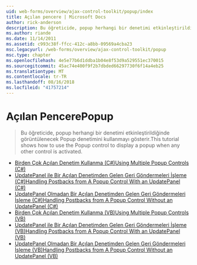 ```yaml
---
uid: web-forms/overview/ajax-control-toolkit/popup/index
title: Açılan pencere | Microsoft Docs
author: rick-anderson
description: Bu öğreticide, popup herhangi bir denetimi etkinleştirildiğinde görüntülenecek Popup denetimini kullanmayı gösterir.
ms.author: riande
ms.date: 11/14/2011
ms.assetid: c993c38f-ffcc-412c-a8bb-09569a4cba23
msc.legacyurl: /web-forms/overview/ajax-control-toolkit/popup
msc.type: chapter
ms.openlocfilehash: 4e5e77b6d1ddba1b04e8f53d9a529551ec370015
ms.sourcegitcommit: 45ac74e400f9f2b7dbded66297730f6f14a4eb25
ms.translationtype: MT
ms.contentlocale: tr-TR
ms.lasthandoff: 08/16/2018
ms.locfileid: "41757214"
---
```

<a name="popup"></a><span data-ttu-id="dc0d0-103">Açılan Pencere</span><span class="sxs-lookup"><span data-stu-id="dc0d0-103">Popup</span></span>
====================
> <span data-ttu-id="dc0d0-104">Bu öğreticide, popup herhangi bir denetimi etkinleştirildiğinde görüntülenecek Popup denetimini kullanmayı gösterir.</span><span class="sxs-lookup"><span data-stu-id="dc0d0-104">This tutorial shows how to use the Popup control to display a popup when any other control is activated.</span></span>


- [<span data-ttu-id="dc0d0-105">Birden Çok Açılan Denetim Kullanma (C#)</span><span class="sxs-lookup"><span data-stu-id="dc0d0-105">Using Multiple Popup Controls (C#)</span></span>](using-multiple-popup-controls-cs.md)
- [<span data-ttu-id="dc0d0-106">UpdatePanel ile Bir Açılan Denetimden Gelen Geri Göndermeleri İşleme (C#)</span><span class="sxs-lookup"><span data-stu-id="dc0d0-106">Handling Postbacks from A Popup Control With an UpdatePanel (C#)</span></span>](handling-postbacks-from-a-popup-control-with-an-updatepanel-cs.md)
- [<span data-ttu-id="dc0d0-107">UpdatePanel Olmadan Bir Açılan Denetimden Gelen Geri Göndermeleri İşleme (C#)</span><span class="sxs-lookup"><span data-stu-id="dc0d0-107">Handling Postbacks from A Popup Control Without an UpdatePanel (C#)</span></span>](handling-postbacks-from-a-popup-control-without-an-updatepanel-cs.md)
- [<span data-ttu-id="dc0d0-108">Birden Çok Açılan Denetim Kullanma (VB)</span><span class="sxs-lookup"><span data-stu-id="dc0d0-108">Using Multiple Popup Controls (VB)</span></span>](using-multiple-popup-controls-vb.md)
- [<span data-ttu-id="dc0d0-109">UpdatePanel ile Bir Açılan Denetimden Gelen Geri Göndermeleri İşleme (VB)</span><span class="sxs-lookup"><span data-stu-id="dc0d0-109">Handling Postbacks from A Popup Control With an UpdatePanel (VB)</span></span>](handling-postbacks-from-a-popup-control-with-an-updatepanel-vb.md)
- [<span data-ttu-id="dc0d0-110">UpdatePanel Olmadan Bir Açılan Denetimden Gelen Geri Göndermeleri İşleme (VB)</span><span class="sxs-lookup"><span data-stu-id="dc0d0-110">Handling Postbacks from A Popup Control Without an UpdatePanel (VB)</span></span>](handling-postbacks-from-a-popup-control-without-an-updatepanel-vb.md)
